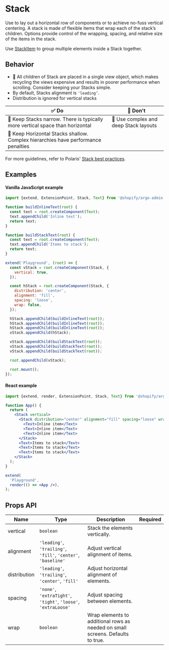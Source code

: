 # Stack

Use to lay out a horizontal row of components or to achieve no-fuss vertical centering. A stack is made of flexible items that wrap each of the stack’s children. Options provide control of the wrapping, spacing, and relative size of the items in the stack.

Use [StackItem](./StackItem) to group multiple elements inside a Stack together.

## Behavior

- 📱 All children of Stack are placed in a single view object, which makes recycling the views expensive and results in poorer performance when scrolling. Consider keeping your Stacks simple.
- By default, Stacks alignment is `'leading’`.
- Distribution is ignored for vertical stacks

| ✅ Do                                                                             | 🛑 Don't                              |
| --------------------------------------------------------------------------------- | ------------------------------------- |
| 📱 Keep Stacks narrow. There is typically more vertical space than horizontal     | 📱 Use complex and deep Stack layouts |
| 📱 Keep Horizontal Stacks shallow. Complex hierarchies have performance penalties |                                       |

For more guidelines, refer to Polaris' [Stack best practices](https://polaris.shopify.com/components/structure/stack#section-best-practices).

## Examples

#### Vanilla JavaScript example

```js
import {extend, ExtensionPoint, Stack, Text} from '@shopify/argo-admin';

function buildInlineText(root) {
  const text = root.createComponent(Text);
  text.appendChild('Inline text');
  return text;
}

function buildStackText(root) {
  const text = root.createComponent(Text);
  text.appendChild('Items to stack');
  return text;
}

extend('Playground', (root) => {
  const vStack = root.createComponent(Stack, {
    vertical: true,
  });

  const hStack = root.createComponent(Stack, {
    distribution: 'center',
    alignment: 'fill',
    spacing: 'loose',
    wrap: false,
  });

  hStack.appendChild(buildInlineText(root));
  hStack.appendChild(buildInlineText(root));
  hStack.appendChild(buildInlineText(root));
  vStack.appendChild(hStack);

  vStack.appendChild(buildStackText(root));
  vStack.appendChild(buildStackText(root));
  vStack.appendChild(buildStackText(root));

  root.appendChild(vStack);

  root.mount();
});
```

#### React example

```jsx
import {extend, render, ExtensionPoint, Stack, Text} from '@shopify/argo-admin-react';

function App() {
  return (
    <Stack vertical>
      <Stack distribution="center" alignment="fill" spacing="loose" wrap={false}>
        <Text>Inline item</Text>
        <Text>Inline item</Text>
        <Text>Inline item</Text>
      </Stack>
      <Text>Items to stack</Text>
      <Text>Items to stack</Text>
      <Text>Items to stack</Text>
    </Stack>
  );
}

extend(
  'Playground',
  render(() => <App />),
);
```

## Props API

| Name         | Type                                                           | Description                                                                    | Required |
| ------------ | -------------------------------------------------------------- | ------------------------------------------------------------------------------ | -------- |
| vertical     | `boolean`                                                      | Stack the elements vertically.                                                 |          |
| alignment    | `'leading'`, `'trailing'`, `'fill'`, `'center'`, `'baseline'`  | Adjust vertical alignment of items.                                            |          |
| distribution | `'leading'`, `'trailing'`, `'center'`, `'fill'`                | Adjust horizontal alignment of elements.                                       |          |
| spacing      | `'none'`, `'extraTight'`, `'tight'`, `'loose'`, `'extraLoose'` | Adjust spacing between elements.                                               |          |
| wrap         | `boolean`                                                      | Wrap elements to additional rows as needed on small screens. Defaults to true. |          |
